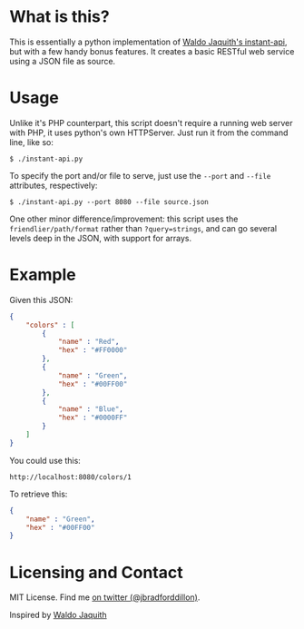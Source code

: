 # What is this?

This is essentially a python implementation of [Waldo Jaquith's instant-api](https://github.com/waldoj/instant-api), but with a few handy bonus features. It creates a basic RESTful web service using a JSON file as source. 

# Usage

Unlike it's PHP counterpart, this script doesn't require a running web server with PHP, it uses python's own HTTPServer. Just run it from the command line, like so:

`$ ./instant-api.py`

To specify the port and/or file to serve, just use the `--port` and `--file` attributes, respectively:

`$ ./instant-api.py --port 8080 --file source.json`

One other minor difference/improvement: this script uses the `friendlier/path/format` rather than `?query=strings`, and can go several levels deep in the JSON, with support for arrays. 

# Example

Given this JSON:

```json
{
	"colors" : [
		{
			"name" : "Red",
			"hex" : "#FF0000"
		},
		{
			"name" : "Green",
			"hex" : "#00FF00"
		},
		{
			"name" : "Blue",
			"hex" : "#0000FF"
		}
	]
}
``` 

You could use this:

`http://localhost:8080/colors/1`

To retrieve this:

```json
{
	"name" : "Green",
	"hex" : "#00FF00"
}
```

# Licensing and Contact

MIT License.
Find me [on twitter (@jbradforddillon)](http://twitter.com/jbradforddillon).

Inspired by [Waldo Jaquith](https://github.com/waldoj)